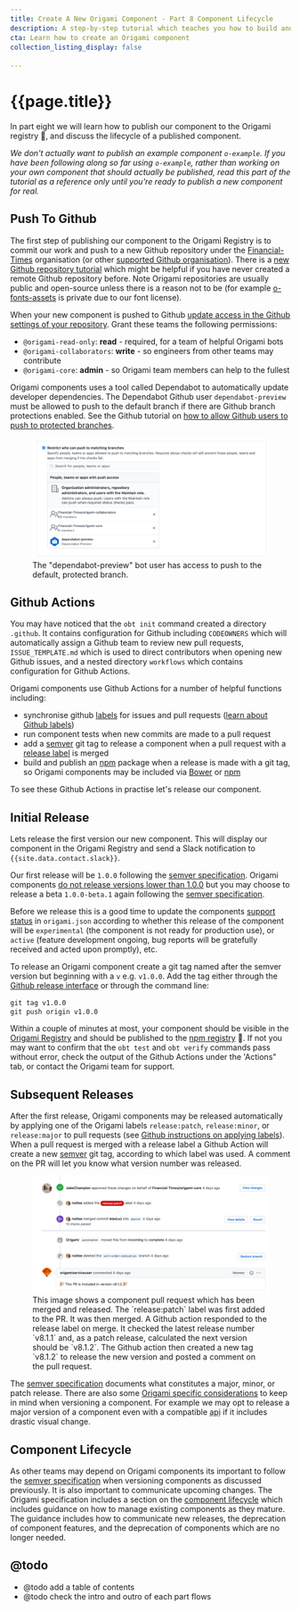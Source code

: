 ```yaml
---
title: Create A New Origami Component - Part 8 Component Lifecycle
description: A step-by-step tutorial which teaches you how to build and deploy a new Origami component.
cta: Learn how to create an Origami component
collection_listing_display: false

---
```


# {{page.title}}

In part eight we will learn how to publish our component to the Origami registry 🎉, and discuss the lifecycle of a published component.

_We don't actually want to publish an example component `o-example`. If you have been following along so far using `o-example`, rather than working on your own component that should actually be published, read this part of the tutorial as a reference only until you're ready to publish a new component for real._

## Push To Github

The first step of publishing our component to the Origami Registry is to commit our work and push to a new Github repository under the [Financial-Times](https://github.com/Financial-Times/) organisation (or other [supported Github organisation](https://origami.ft.com/spec/v1/components/#source-control)). There is a [new Github repository tutorial](https://docs.github.com/en/github/creating-cloning-and-archiving-repositories/creating-a-new-repository) which might be helpful if you have never created a remote Github repository before. Note Origami repositories are usually public and open-source unless there is a reason not to be (for example [o-fonts-assets](https://github.com/Financial-Times/o-fonts-assets/) is private due to our font license).

When your new component is pushed to Github [update access in the Github settings of your repository](https://docs.github.com/en/github/getting-started-with-github/access-permissions-on-github). Grant these teams the following permissions:
- `@origami-read-only`: **read** - required, for a team of helpful Origami bots
- `@origami-collaborators`: **write** - so engineers from other teams may contribute
- `@origami-core`: **admin** - so Origami team members can help to the fullest

Origami components uses a tool called Dependabot to automatically update developer dependencies. The Dependabot Github user `dependabot-preview` must be allowed to push to the default branch if there are Github branch protections enabled. See the Github tutorial on [how to allow Github users to push to protected branches](https://docs.github.com/en/github/administering-a-repository/enabling-branch-restrictions).

<figure>
	<img alt="" src="/assets/images/tutorial-new-component/hello-world-demo-19-github.png" />
	<figcaption class="o-typography-caption">
        The "dependabot-preview" bot user has access to push to the default, protected branch.
	</figcaption>
</figure>

## Github Actions

You may have noticed that the `obt init` command created a directory `.github`. It contains configuration for Github including `CODEOWNERS` which will automatically assign a Github team to review new pull requests, `ISSUE_TEMPLATE.md` which is used to direct contributors when opening new Github issues, and a nested directory `workflows` which contains configuration for Github Actions.

Origami components use Github Actions for a number of helpful functions including:
- synchronise github [labels](https://github.com/Financial-Times/origami-labels#labels) for issues and pull requests ([learn about Github labels](https://docs.github.com/en/github/managing-your-work-on-github/about-labels))
- run component tests when new commits are made to a pull request
- add a [semver](https://semver.org/) git tag to release a component when a pull request with a [release label](https://github.com/Financial-Times/origami-labels#continuous-delivery-labels) is merged
- build and publish an [npm](https://www.npmjs.com/) package when a release is made with a git tag, so Origami components may be included via [Bower](https://bower.io/) or [npm](https://www.npmjs.com/)

To see these Github Actions in practise let's release our component.

## Initial Release

Lets release the first version our new component. This will display our component in the Origami Registry and send a Slack notification to `{{site.data.contact.slack}}`.

Our first release will be `1.0.0` following the [semver specification](https://semver.org/). Origami components [do not release versions lower than 1.0.0](https://origami.ft.com/spec/v1/components/#component-release) but you may choose to release a beta `1.0.0-beta.1` again following the [semver specification](https://semver.org/).

Before we release this is a good time to update the components [support status](/spec/v1/manifest/#supportstatus) in `origami.json` according to whether this release of the component will be `experimental` (the component is not ready for production use), or `active` (feature development ongoing, bug reports will be gratefully received and acted upon promptly), etc.

To release an Origami component create a git tag named after the semver version but beginning with a `v` e.g. `v1.0.0`. Add the tag either through the [Github release interface](https://docs.github.com/en/github/administering-a-repository/managing-releases-in-a-repository) or through the command line:

```
git tag v1.0.0
git push origin v1.0.0
```

Within a couple of minutes at most, your component should be visible in the [Origami Registry](https://registry.origami.ft.com/components?module=true&imageset=true&active=true&maintained=true&experimental=true) and should be published to the [npm registry](https://www.npmjs.com/~the-ft) 🎉. If not you may want to confirm that the `obt test` and `obt verify` commands pass without error, check the output of the Github Actions under the 'Actions" tab, or contact the Origami team for support.

## Subsequent Releases

After the first release, Origami components may be released automatically by applying one of the Origami labels `release:patch`, `release:minor`, or `release:major` to pull requests (see [Github instructions on applying labels](https://docs.github.com/en/github/managing-your-work-on-github/applying-labels-to-issues-and-pull-requests)). When a pull request is merged with a release label a Github Action will create a new [semver](https://semver.org/) git tag, according to which label was used. A comment on the PR will let you know what version number was released.

<figure>
	<img alt="" src="/assets/images/tutorial-new-component/hello-world-demo-20-github.png" />
	<figcaption class="o-typography-caption">
        This image shows a component pull request which has been merged and released. The `release:patch` label was first added to the PR. It was then merged. A Github action responded to the release label on merge. It checked the latest release number `v8.1.1` and, as a patch release, calculated the next version should be `v8.1.2`. The Github action then created a new tag `v8.1.2` to release the new version and posted a comment on the pull request.
	</figcaption>
</figure>

The [semver specification](https://semver.org/) documents what constitutes a major, minor, or patch release. There are also some [Origami specific considerations](/docs/components/versioning/#how-components-are-versioned) to keep in mind when versioning a component. For example we may opt to release a major version of a component even with a compatible  <abbr title="application programming interface">api</abbr> if it includes drastic visual change.

## Component Lifecycle

As other teams may depend on Origami components its important to follow the [semver specification](https://semver.org/) when versioning components as discussed previously. It is also important to communicate upcoming changes. The Origami specification includes a section on the [component lifecycle](/spec/v1/components/#component-lifecycle) which includes guidance on how to manage existing components as they mature. The guidance includes how to communicate new releases, the deprecation of component features, and the deprecation of components which are no longer needed.

## @todo

- @todo add a table of contents
- @todo check the intro and outro of each part flows
